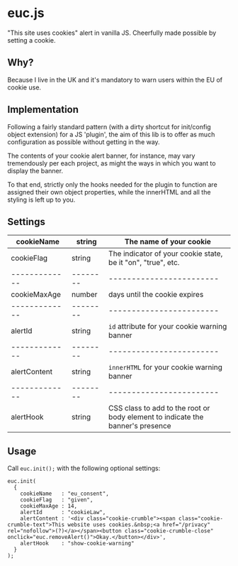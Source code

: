 # euc.js
"This site uses cookies" alert in vanilla JS. Cheerfully made possible by setting a cookie.

## Why?
Because I live in the UK and it's mandatory to warn users within the EU of cookie use.

## Implementation
Following a fairly standard pattern (with a dirty shortcut for init/config object extension) for a JS 'plugin', the aim of this lib is to offer as much configuration as possible without getting in the way. 

The contents of your cookie alert banner, for instance, may vary tremendously per each project, as might the ways in which you want to display the banner. 

To that end, strictly only the hooks needed for the plugin to function are assigned their own object properties, while the innerHTML and all the styling is left up to you.

## Settings

cookieName   | string | The name of your cookie
-------------|--------|------------------------
cookieFlag   | string | The indicator of your cookie state, be it "on", "true", etc.
-------------|--------|------------------------
cookieMaxAge | number | days until the cookie expires
-------------|--------|------------------------
alertId      | string | `id` attribute for your cookie warning banner
-------------|--------|------------------------
alertContent | string | `innerHTML` for your cookie warning banner
-------------|--------|------------------------
alertHook    | string | CSS class to add to the root or body element to indicate the banner's presence

## Usage
Call `euc.init();` with the following optional settings:
    
    euc.init(
      {
        cookieName   : "eu_consent",
        cookieFlag   : "given",
        cookieMaxAge : 14,
        alertId      : "cookieLaw",
        alertContent : '<div class="cookie-crumble"><span class="cookie-crumble-text">This website uses cookies.&nbsp;<a href="/privacy" rel="nofollow">(?)</a></span><button class="cookie-crumble-close" onclick="euc.removeAlert()">Okay.</button></div>',
        alertHook    : "show-cookie-warning"
      }
    );
